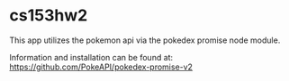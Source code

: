 # cs153hw2

This app utilizes the pokemon api via the pokedex promise node module.

Information and installation can be found at: https://github.com/PokeAPI/pokedex-promise-v2
